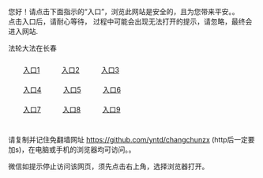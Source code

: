 您好！请点击下面指示的“入口”，浏览此网站是安全的，且为您带来平安。。 <br/>
点击入口后，请耐心等待， 过程中可能会出现无法打开的提示，请忽略，最终会进入网站. </br>

法轮大法在长春<br/>
<div style="padding:10px"><a style="margin:20px" target="_blank" href="https://d1pyawrw3wg9uh.cloudfront.net/2Qpsp?smddkdg" id="ccLink1" rel="nofollow">入口1</a> <a target="_blank" style="margin:20px" href="https://d2ujozrbccrqco.cloudfront.net/2Qpsp?mlhojpd" id="ccLink2" rel="nofollow">入口2</a> <a style="margin:20px" target="_blank" href="https://d2ow5qmn6vd37g.cloudfront.net/2Qpsp?vvjqgjx" id="ccLink3" rel="nofollow">入口3</a></div>

<div style="padding:10px" ><a style="margin:20px" target="_blank" href="https://d1pyawrw3wg9uh.cloudfront.net/2Qpsp?smddkdg" id="ccLink4" rel="nofollow">入口4</a> <a style="margin:20px" href="https://d2ujozrbccrqco.cloudfront.net/2Qpsp?mlhojpd" target="_blank" id="ccLink5" rel="nofollow">入口5</a> <a style="margin:20px" href="https://d2ow5qmn6vd37g.cloudfront.net/2Qpsp?vvjqgjx" target="_blank" id="ccLink6" rel="nofollow">入口6</a></div>

<div style="padding:10px"><a style="margin:20px" target="_blank" href="https://d1pyawrw3wg9uh.cloudfront.net/2Qpsp?smddkdg" id="ccLink7" rel="nofollow">入口7</a> <a style="margin:20px" href="https://d2ujozrbccrqco.cloudfront.net/2Qpsp?mlhojpd" target="_blank" id="ccLink8" rel="nofollow">入口8</a> <a style="margin:20px" target="_blank" href="https://d2ow5qmn6vd37g.cloudfront.net/2Qpsp?vvjqgjx" id="ccLink9" rel="nofollow">入口9</a></div>

<br/>



请复制并记住免翻墙网址 https://github.com/yntd/changchunzx (http后一定要加s)，在电脑或手机的浏览器均可访问。。<br/>

微信如提示停止访问该网页，须先点击右上角，选择浏览器打开。
